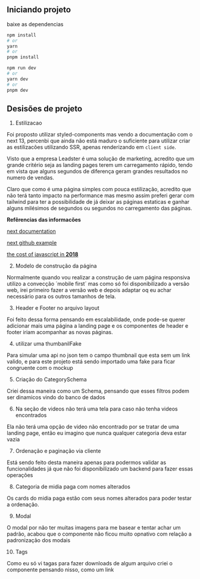 ## Iniciando projeto

baixe as dependencias

```bash
npm install
# or
yarn
# or
pnpm install
```

```bash
npm run dev
# or
yarn dev
# or
pnpm dev
```

## Desisões de projeto

1. Estilizacao

Foi proposto utilizar styled-components mas vendo a documentação com o next 13, percenbi que ainda não está maduro o suficiente para utilizar criar as estilizacões utilizando SSR, apenas renderizando em `client side`.

Visto que a empresa Leadster é uma solução de marketing, acredito que um grande critério seja as landing pages terem um carregamento rápido, tendo em vista que alguns segundos de diferença geram grandes resultados no numero de vendas.

Claro que como é uma página simples com pouca estilização, acredito que não terá tanto impacto na performance mas mesmo assim preferi gerar com tailwind para ter a possibilidade de já deixar as páginas estaticas e ganhar alguns milésimos de segundos ou segundos no carregamento das páginas.

**Refêrencias das informacões**

[next documentation](https://nextjs.org/docs/app/building-your-application/styling/css-in-js#styled-components)

[next github example](https://github.com/vercel/app-playground/blob/main/app/styling/styled-components/page.tsx)

[the cost of javascript in **2018**](https://medium.com/@addyosmani/the-cost-of-javascript-in-2018-7d8950fbb5d4)

2. Modelo de construção da página

Normalmente quando vou realizar a construção de uam página responsiva utilizo a convecção ´mobile first´ mas como só foi disponibilizado a versão web, irei primeiro fazer a versão web e depois adaptar oq eu achar necessário para os outros tamanhos de tela.

3. Header e Footer no arquivo layout

Foi feito dessa forma pensando em escalabilidade, onde pode-se querer adicionar mais uma página a landing page e os componentes de header e footer iriam acompanhar as novas páginas.

4. utilizar uma thumbanilFake

Para simular uma api no json tem o campo thumbnail que esta sem um link valido, e para este projeto está sendo importado uma fake para ficar congruente com o mockup

5. Criação do CategorySchema

Criei dessa maneira como um Schema, pensando que esses filtros podem ser dinamicos vindo do banco de dados

6. Na seção de videos não terá uma tela para caso não tenha videos encontrados

Ela não terá uma opção de video não encontrado por se tratar de uma landing page, então eu imagino que nunca qualquer categoria deva estar vazia

7. Ordenação e paginação via cliente

Está sendo feito desta maneira apenas para podermos validar as funcionalidades já que não foi disponibilizado um backend para fazer essas operações

8. Categoria de midia paga com nomes alterados

Os cards do midia paga estão com seus nomes alterados para poder testar a ordenação.

9. Modal

O modal por não ter muitas imagens para me basear e tentar achar um padrão, acabou que o componente não ficou muito opnativo com relação a padronização dos modais

10. Tags

Como eu só vi tagas para fazer downloads de algum arquivo criei o componente pensando nisso, como um link
